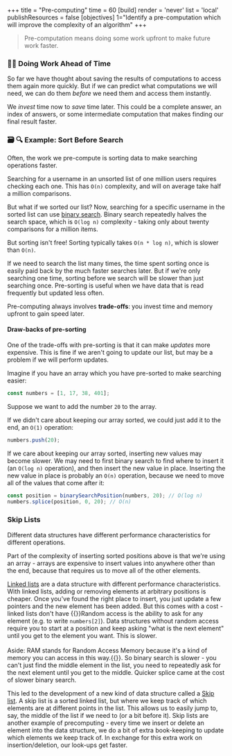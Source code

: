 +++
title = "Pre-computing"
time = 60
[build]
  render = 'never'
  list = 'local'
  publishResources = false
[objectives]
    1="Identify a pre-computation which will improve the complexity of an algorithm"
+++

> Pre-computation means doing some work upfront to make future work faster.

### 💪🏾 Doing Work Ahead of Time

So far we have thought about saving the results of computations to access them again more quickly. But if we can predict what computations we will need, we can do them _before_ we need them and access them instantly. 

We _invest_ time now to _save_ time later. This could be a complete answer, an index of answers, or some intermediate computation that makes finding our final result faster. 

### 🗃️ 🔍 Example: Sort Before Search

Often, the work we pre-compute is sorting data to make searching operations faster. 

Searching for a username in an unsorted list of one million users requires checking each one. This has `O(n)` complexity, and will on average take half a million comparisons.

But what if we sorted our list? Now, searching for a specific username in the sorted list can use [binary search](logic/sprints/1/prep/#bisection). Binary search repeatedly halves the search space, which is `O(log n)` complexity - taking only about twenty comparisons for a million items.

But sorting isn't free! Sorting typically takes `O(n * log n)`, which is slower than `O(n)`.

If we need to search the list many times, the time spent sorting once is easily paid back by the much faster searches later. But if we're only searching one time, sorting before we search will be slower than just searching once. Pre-sorting is useful when we have data that is read frequently but updated less often.

Pre-computing always involves **trade-offs**: you invest time and memory upfront to gain speed later.

#### Draw-backs of pre-sorting

One of the trade-offs with pre-sorting is that it can make _updates_ more expensive. This is fine if we aren't going to update our list, but may be a problem if we will perform updates.

Imagine if you have an array which you have pre-sorted to make searching easier:

```js
const numbers = [1, 17, 38, 401];
```

Suppose we want to add the number `20` to the array.

If we didn't care about keeping our array sorted, we could just add it to the end, an `O(1)` operation:

```js
numbers.push(20);
```

If we care about keeping our array sorted, inserting new values may become slower. We may need to first binary search to find where to insert it (an `O(log n)` operation), and then insert the new value in place. Inserting the new value in place is probably an `O(n)` operation, because we need to move all of the values that come after it:

```js
const position = binarySearchPosition(numbers, 20); // O(log n)
numbers.splice(position, 0, 20); // O(n)
```

### Skip Lists

Different data structures have different performance characteristics for different operations.

Part of the complexity of inserting sorted positions above is that we're using an array - arrays are expensive to insert values into anywhere other than the end, because that requires us to move all of the other elements.

[Linked lists](https://en.wikipedia.org/wiki/Linked_list) are a data structure with different performance characteristics. With linked lists, adding or removing elements at arbitrary positions is cheaper. Once you've found the right place to insert, you just update a few pointers and the new element has been added. But this comes with a cost - linked lists don't have {{<tooltip title="Random access" text="random access">}}Random access is the ability to ask for any element (e.g. to write `numbers[2]`). Data structures without random access require you to start at a position and keep asking "what is the next element" until you get to the element you want. This is slower.<br /><br />Aside: RAM stands for Random Access Memory because it's a kind of memory you can access in this way.{{</tooltip>}}. So binary search is slower - you can't just find the middle element in the list, you need to repeatedly ask for the next element until you get to the middle. Quicker splice came at the cost of slower binary search.

This led to the development of a new kind of data structure called a [Skip list](https://brilliant.org/wiki/skip-lists/). A skip list is a sorted linked list, but where we keep track of which elements are at different points in the list. This allows us to easily jump to, say, the middle of the list if we need to (or a bit before it). Skip lists are another example of precomputing - every time we insert or delete an element into the data structure, we do a bit of extra book-keeping to update which elements we keep track of. In exchange for this extra work on insertion/deletion, our look-ups get faster.
